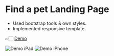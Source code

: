 # Find a pet Landing Page

- Used bootstrap tools & own styles.
- Implemented responsive template.

👉🏻 [Demo](https://yaninatrekhleb.github.io/adopt-a-pet/)

![Demo iPad](img/demo-ipad.gif)
![Demo iPhone](img/demo-iphone.gif)